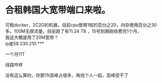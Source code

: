 # 合租韩国大宽带端口来啦。


可租docker，2C2G的机器，目前cpu使用1核的百分之20，内存使用百分之30多。100M无限流量，目前跑了有11.24 TB ，15号到期刚续费完1个月，<br />
我这大概是用了20M宽带？<br />
ip是58.230.210.***

一个月11T&nbsp;&nbsp;

线路咋样

没有这么算的，你那11t高峰占很多，再找个人一起，高峰受不了
